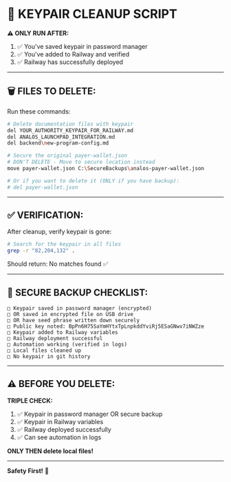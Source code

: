 # 🧹 **KEYPAIR CLEANUP SCRIPT**

**⚠️ ONLY RUN AFTER:**
1. ✅ You've saved keypair in password manager
2. ✅ You've added to Railway and verified
3. ✅ Railway has successfully deployed

---

## 🗑️ **FILES TO DELETE:**

Run these commands:

```bash
# Delete documentation files with keypair
del YOUR_AUTHORITY_KEYPAIR_FOR_RAILWAY.md
del ANALOS_LAUNCHPAD_INTEGRATION.md
del backend\new-program-config.md

# Secure the original payer-wallet.json
# DON'T DELETE - Move to secure location instead
move payer-wallet.json C:\SecureBackups\analos-payer-wallet.json

# Or if you want to delete it (ONLY if you have backup):
# del payer-wallet.json
```

---

## ✅ **VERIFICATION:**

After cleanup, verify keypair is gone:

```bash
# Search for the keypair in all files
grep -r "82,204,132" .
```

Should return: No matches found ✅

---

## 🔐 **SECURE BACKUP CHECKLIST:**

```
□ Keypair saved in password manager (encrypted)
□ OR saved in encrypted file on USB drive
□ OR have seed phrase written down securely
□ Public key noted: BpPn6H75SaYmHYtxTpLnpkddYviRj5ESaGNwv7iNWZze
□ Keypair added to Railway variables
□ Railway deployment successful
□ Automation working (verified in logs)
□ Local files cleaned up
□ No keypair in git history
```

---

## ⚠️ **BEFORE YOU DELETE:**

**TRIPLE CHECK:**
1. ✅ Keypair in password manager OR secure backup
2. ✅ Keypair in Railway variables
3. ✅ Railway deployed successfully
4. ✅ Can see automation in logs

**ONLY THEN delete local files!**

---

**Safety First!** 🔐


